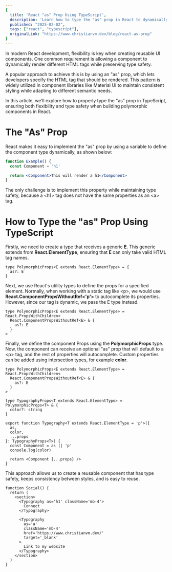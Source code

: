 ```yaml
---
{
  title: 'React "as" Prop Using TypeScript',
  description: 'Learn how to type the "as" prop in React to dynamically change the rendered HTML tag.',
  published: "2025-02-02",
  tags: ["react", "typescript"],
  originalLink: "https://www.christianvm.dev/blog/react-as-prop"
}
---
```


In modern React development, flexibility is key when creating reusable UI components. One common requirement is allowing a component to dynamically render different HTML tags while preserving type safety.

A popular approach to achieve this is by using an "as" prop, which lets developers specify the HTML tag that should be rendered. This pattern is widely utilized in component libraries like Material UI to maintain consistent styling while adapting to different semantic needs.

In this article, we’ll explore how to properly type the "as" prop in TypeScript, ensuring both flexibility and type safety when building polymorphic components in React.


# The "As" Prop

React makes it easy to implement the "as" prop by using a variable to define the component type dynamically, as shown below:

```jsx
function Example() {
  const Component = 'h1'

  return <Component>This will render a h1</Component>
}
```

The only challenge is to implement this property while maintaining type safety, because a &lt;h1&gt; tag does not have the same properties as an &lt;a&gt; tag.

# How to Type the "as" Prop Using TypeScript

Firstly, we need to create a type that receives a generic **E**. This generic extends from **React.ElementType**, ensuring that **E** can only take valid HTML tag names.

```tsx
type PolymorphicProps<E extends React.ElementType> = {
  as?: E
}
```

Next, we use React's utility types to define the props for a specified element. Normally, when working with a static tag like &lt;p&gt;, we would use **React.ComponentPropsWithoutRef<'p'>** to autocomplete its properties. However, since our tag is dynamic, we pass the E type instead.

```tsx
type PolymorphicProps<E extends React.ElementType> = React.PropsWithChildren<
  React.ComponentPropsWithoutRef<E> & {
    as?: E
  }
>
```

Finally, we define the component Props using the **PolymorphicProps** type. Now, the component can receive an optional "as" prop that will default to a &lt;p&gt; tag, and the rest of properties will autocomplete. Custom properties can be added using intersection types, for example **color**.

```tsx
type PolymorphicProps<E extends React.ElementType> = React.PropsWithChildren<
  React.ComponentPropsWithoutRef<E> & {
    as?: E
  }
>

type TypographyProps<T extends React.ElementType> = PolymorphicProps<T> & {
  color?: string
}

export function Typography<T extends React.ElementType = 'p'>({
  as,
  color,
  ...props
}: TypographyProps<T>) {
  const Component = as || 'p'
  console.log(color)

  return <Component {...props} />
}
```

This approach allows us to create a reusable component that has type safety, keeps consistency between styles, and is easy to reuse.

```tsx
function Social() {
  return (
    <section>
      <Typography as='h1' className='mb-4'>
        Connect
      </Typography>

      <Typography
        as='a'
        className='mb-4'
        href='https://www.christianvm.dev/'
        target='_blank'
      >
        Link to my website
      </Typography>
    </section>
  )
}
```

